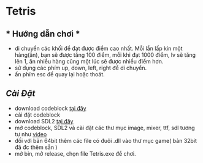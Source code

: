 # Tetris

## * Hướng dẫn chơi *
  * di chuyển các khối để đạt được điểm cao nhất. Mỗi lần lấp kín một hàng(ăn), bạn sẽ được tăng 100 điểm, mỗi khi đạt 1000 điểm, lv sẽ tăng lên 1, ăn nhiều hàng cũng một lúc sẽ được nhiều điểm hơn.
  * sử dụng các phím up, down, left, right để di chuyển.
  * ấn phím esc để quay lại hoặc thoát.

## *Cài Đặt*
  * download codeblock [tại đây](https://www.fosshub.com/Code-Blocks.html?dwl=codeblocks-20.03mingw-setup.exe)
  * cài đặt codeblock
  * download SDL2 [tại đây](https://drive.google.com/drive/folders/1PyzKj5MOhJ8ONnLbhmIey-uTI1CjtsUv?usp=sharing)
  * mở codeblock, SDL2 và cài đặt các thư mục image, mixer, ttf, sdl tương tự như [video](https://www.youtube.com/watch?v=dC77R3MYjcU)
  * đối với bản 64bit thêm các file có đuôi .dll vào thư mục game( bản 32bit đã đc thêm sẵn )
  * mở bin, mở release, chọn file Tetris.exe để chơi.
